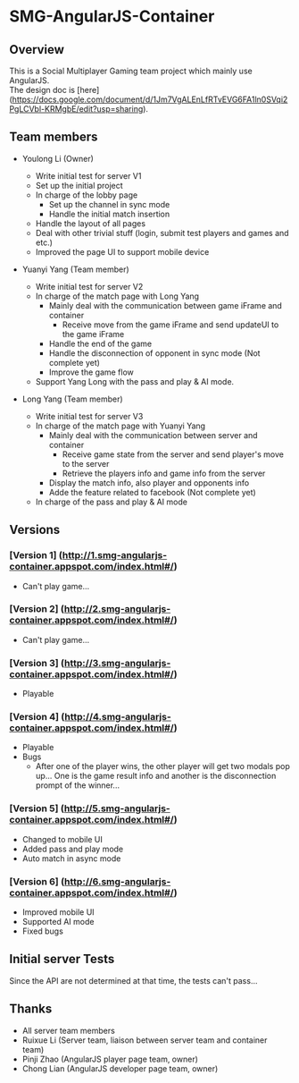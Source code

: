 # SMG-AngularJS-Container

## Overview

This is a Social Multiplayer Gaming team project which mainly use AngularJS. <br/>
The design doc is [here] (https://docs.google.com/document/d/1Jm7VgALEnLfRTvEVG6FA1ln0SVqi2PgLCVbl-KRMgbE/edit?usp=sharing).

## Team members

- Youlong Li (Owner)
  - Write initial test for server V1
  - Set up the initial project
  - In charge of the lobby page
    - Set up the channel in sync mode
    - Handle the initial match insertion
  - Handle the layout of all pages
  - Deal with other trivial stuff (login, submit test players and games and etc.)
  - Improved the page UI to support mobile device

- Yuanyi Yang (Team member)
  - Write initial test for server V2
  - In charge of the match page with Long Yang
    - Mainly deal with the communication between game iFrame and container
      - Receive move from the game iFrame and send updateUI to the game iFrame
    - Handle the end of the game
    - Handle the disconnection of opponent in sync mode (Not complete yet)
    - Improve the game flow
  - Support Yang Long with the pass and play & AI mode.

- Long Yang (Team member)
  - Write initial test for server V3
  - In charge of the match page with Yuanyi Yang
    - Mainly deal with the communication between server and container
      - Receive game state from the server and send player's move to the server
      - Retrieve the players info and game info from the server
    - Display the match info, also player and opponents info
    - Adde the feature related to facebook (Not complete yet)
  - In charge of the pass and play & AI mode

## Versions

### [Version 1] (http://1.smg-angularjs-container.appspot.com/index.html#/)
- Can't play game...

### [Version 2] (http://2.smg-angularjs-container.appspot.com/index.html#/)
- Can't play game...

### [Version 3] (http://3.smg-angularjs-container.appspot.com/index.html#/)
- Playable

### [Version 4] (http://4.smg-angularjs-container.appspot.com/index.html#/)
- Playable
- Bugs
  - After one of the player wins, the other player will get two modals pop up... One is the game result info and another is the disconnection prompt of the winner...

### [Version 5] (http://5.smg-angularjs-container.appspot.com/index.html#/)
- Changed to mobile UI
- Added pass and play mode
- Auto match in async mode

### [Version 6] (http://6.smg-angularjs-container.appspot.com/index.html#/)
- Improved mobile UI
- Supported AI mode
- Fixed bugs

## Initial server Tests
Since the API are not determined at that time, the tests can't pass...

## Thanks
- All server team members
- Ruixue Li (Server team, liaison between server team and container team)
- Pinji Zhao (AngularJS player page team, owner)
- Chong Lian (AngularJS developer page team, owner)
